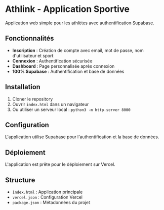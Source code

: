 # Athlink - Application Sportive

Application web simple pour les athlètes avec authentification Supabase.

## Fonctionnalités

- **Inscription** : Création de compte avec email, mot de passe, nom d'utilisateur et sport
- **Connexion** : Authentification sécurisée
- **Dashboard** : Page personnalisée après connexion
- **100% Supabase** : Authentification et base de données

## Installation

1. Cloner le repository
2. Ouvrir `index.html` dans un navigateur
3. Ou utiliser un serveur local : `python3 -m http.server 8000`

## Configuration

L'application utilise Supabase pour l'authentification et la base de données.

## Déploiement

L'application est prête pour le déploiement sur Vercel.

## Structure

- `index.html` : Application principale
- `vercel.json` : Configuration Vercel
- `package.json` : Métadonnées du projet